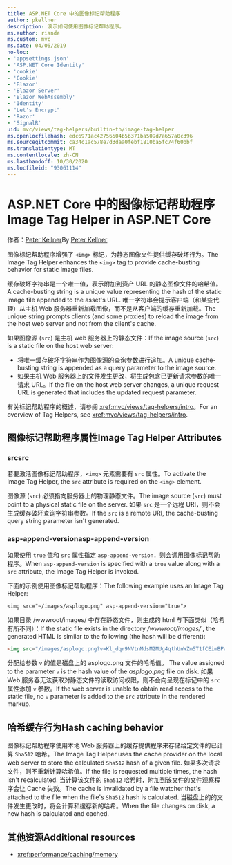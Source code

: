 ```yaml
---
title: ASP.NET Core 中的图像标记帮助程序
author: pkellner
description: 演示如何使用图像标记帮助程序。
ms.author: riande
ms.custom: mvc
ms.date: 04/06/2019
no-loc:
- 'appsettings.json'
- 'ASP.NET Core Identity'
- 'cookie'
- 'Cookie'
- 'Blazor'
- 'Blazor Server'
- 'Blazor WebAssembly'
- 'Identity'
- "Let's Encrypt"
- 'Razor'
- 'SignalR'
uid: mvc/views/tag-helpers/builtin-th/image-tag-helper
ms.openlocfilehash: edc6971ac42756504b5b371ba509d7a657a0c396
ms.sourcegitcommit: ca34c1ac578e7d3daa0febf1810ba5fc74f60bbf
ms.translationtype: MT
ms.contentlocale: zh-CN
ms.lasthandoff: 10/30/2020
ms.locfileid: "93061114"
---
```

# <a name="image-tag-helper-in-aspnet-core"></a><span data-ttu-id="d2aca-103">ASP.NET Core 中的图像标记帮助程序</span><span class="sxs-lookup"><span data-stu-id="d2aca-103">Image Tag Helper in ASP.NET Core</span></span>

<span data-ttu-id="d2aca-104">作者：[Peter Kellner](https://peterkellner.net)</span><span class="sxs-lookup"><span data-stu-id="d2aca-104">By [Peter Kellner](https://peterkellner.net)</span></span>

<span data-ttu-id="d2aca-105">图像标记帮助程序增强了 `<img>` 标记，为静态图像文件提供缓存破坏行为。</span><span class="sxs-lookup"><span data-stu-id="d2aca-105">The Image Tag Helper enhances the `<img>` tag to provide cache-busting behavior for static image files.</span></span>

<span data-ttu-id="d2aca-106">缓存破坏字符串是一个唯一值，表示附加到资产 URL 的静态图像文件的哈希值。</span><span class="sxs-lookup"><span data-stu-id="d2aca-106">A cache-busting string is a unique value representing the hash of the static image file appended to the asset's URL.</span></span> <span data-ttu-id="d2aca-107">唯一字符串会提示客户端（和某些代理）从主机 Web 服务器重新加载图像，而不是从客户端的缓存重新加载。</span><span class="sxs-lookup"><span data-stu-id="d2aca-107">The unique string prompts clients (and some proxies) to reload the image from the host web server and not from the client's cache.</span></span>

<span data-ttu-id="d2aca-108">如果图像源 (`src`) 是主机 web 服务器上的静态文件：</span><span class="sxs-lookup"><span data-stu-id="d2aca-108">If the image source (`src`) is a static file on the host web server:</span></span>

* <span data-ttu-id="d2aca-109">将唯一缓存破坏字符串作为图像源的查询参数进行追加。</span><span class="sxs-lookup"><span data-stu-id="d2aca-109">A unique cache-busting string is appended as a query parameter to the image source.</span></span>
* <span data-ttu-id="d2aca-110">如果主机 Web 服务器上的文件发生更改，将生成包含已更新请求参数的唯一请求 URL。</span><span class="sxs-lookup"><span data-stu-id="d2aca-110">If the file on the host web server changes, a unique request URL is generated that includes the updated request parameter.</span></span>

<span data-ttu-id="d2aca-111">有关标记帮助程序的概述，请参阅 <xref:mvc/views/tag-helpers/intro>。</span><span class="sxs-lookup"><span data-stu-id="d2aca-111">For an overview of Tag Helpers, see <xref:mvc/views/tag-helpers/intro>.</span></span>

## <a name="image-tag-helper-attributes"></a><span data-ttu-id="d2aca-112">图像标记帮助程序属性</span><span class="sxs-lookup"><span data-stu-id="d2aca-112">Image Tag Helper Attributes</span></span>

### <a name="src"></a><span data-ttu-id="d2aca-113">src</span><span class="sxs-lookup"><span data-stu-id="d2aca-113">src</span></span>

<span data-ttu-id="d2aca-114">若要激活图像标记帮助程序，`<img>` 元素需要有 `src` 属性。</span><span class="sxs-lookup"><span data-stu-id="d2aca-114">To activate the Image Tag Helper, the `src` attribute is required on the `<img>` element.</span></span>

<span data-ttu-id="d2aca-115">图像源 (`src`) 必须指向服务器上的物理静态文件。</span><span class="sxs-lookup"><span data-stu-id="d2aca-115">The image source (`src`) must point to a physical static file on the server.</span></span> <span data-ttu-id="d2aca-116">如果 `src` 是一个远程 URI，则不会生成缓存破坏查询字符串参数。</span><span class="sxs-lookup"><span data-stu-id="d2aca-116">If the `src` is a remote URI, the cache-busting query string parameter isn't generated.</span></span>

### <a name="asp-append-version"></a><span data-ttu-id="d2aca-117">asp-append-version</span><span class="sxs-lookup"><span data-stu-id="d2aca-117">asp-append-version</span></span>

<span data-ttu-id="d2aca-118">如果使用 `true` 值和 `src` 属性指定 `asp-append-version`，则会调用图像标记帮助程序。</span><span class="sxs-lookup"><span data-stu-id="d2aca-118">When `asp-append-version` is specified with a `true` value along with a `src` attribute, the Image Tag Helper is invoked.</span></span>

<span data-ttu-id="d2aca-119">下面的示例使用图像标记帮助程序：</span><span class="sxs-lookup"><span data-stu-id="d2aca-119">The following example uses an Image Tag Helper:</span></span>

```cshtml
<img src="~/images/asplogo.png" asp-append-version="true">
```

<span data-ttu-id="d2aca-120">如果目录 /wwwroot/images/  中存在静态文件，则生成的 html 与下面类似（哈希有所不同）：</span><span class="sxs-lookup"><span data-stu-id="d2aca-120">If the static file exists in the directory */wwwroot/images/* , the generated HTML is similar to the following (the hash will be different):</span></span>

```html
<img src="/images/asplogo.png?v=Kl_dqr9NVtnMdsM2MUg4qthUnWZm5T1fCEimBPWDNgM">
```

<span data-ttu-id="d2aca-121">分配给参数 `v` 的值是磁盘上的 asplogo.png 文件的哈希值。 </span><span class="sxs-lookup"><span data-stu-id="d2aca-121">The value assigned to the parameter `v` is the hash value of the *asplogo.png* file on disk.</span></span> <span data-ttu-id="d2aca-122">如果 Web 服务器无法获取对静态文件的读取访问权限，则不会向呈现在标记中的 `src` 属性添加 `v` 参数。</span><span class="sxs-lookup"><span data-stu-id="d2aca-122">If the web server is unable to obtain read access to the static file, no `v` parameter is added to the `src` attribute in the rendered markup.</span></span>

## <a name="hash-caching-behavior"></a><span data-ttu-id="d2aca-123">哈希缓存行为</span><span class="sxs-lookup"><span data-stu-id="d2aca-123">Hash caching behavior</span></span>

<span data-ttu-id="d2aca-124">图像标记帮助程序使用本地 Web 服务器上的缓存提供程序来存储给定文件的已计算 `Sha512` 哈希。</span><span class="sxs-lookup"><span data-stu-id="d2aca-124">The Image Tag Helper uses the cache provider on the local web server to store the calculated `Sha512` hash of a given file.</span></span> <span data-ttu-id="d2aca-125">如果多次请求文件，则不重新计算哈希值。</span><span class="sxs-lookup"><span data-stu-id="d2aca-125">If the file is requested multiple times, the hash isn't recalculated.</span></span> <span data-ttu-id="d2aca-126">当计算该文件的 `Sha512` 哈希时，附加到该文件的文件观察程序会让 Cache 失效。</span><span class="sxs-lookup"><span data-stu-id="d2aca-126">The cache is invalidated by a file watcher that's attached to the file when the file's `Sha512` hash is calculated.</span></span> <span data-ttu-id="d2aca-127">当磁盘上的的文件发生更改时，将会计算和缓存新的哈希。</span><span class="sxs-lookup"><span data-stu-id="d2aca-127">When the file changes on disk, a new hash is calculated and cached.</span></span>

## <a name="additional-resources"></a><span data-ttu-id="d2aca-128">其他资源</span><span class="sxs-lookup"><span data-stu-id="d2aca-128">Additional resources</span></span>

* <xref:performance/caching/memory>
